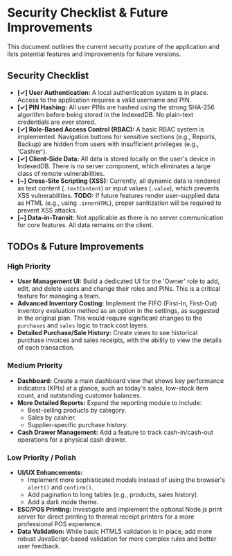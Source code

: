 # Security Checklist & Future Improvements

This document outlines the current security posture of the application and lists potential features and improvements for future versions.

## Security Checklist

-   **[✓] User Authentication:** A local authentication system is in place. Access to the application requires a valid username and PIN.
-   **[✓] PIN Hashing:** All user PINs are hashed using the strong SHA-256 algorithm before being stored in the IndexedDB. No plain-text credentials are ever stored.
-   **[✓] Role-Based Access Control (RBAC):** A basic RBAC system is implemented. Navigation buttons for sensitive sections (e.g., Reports, Backup) are hidden from users with insufficient privileges (e.g., 'Cashier').
-   **[✓] Client-Side Data:** All data is stored locally on the user's device in IndexedDB. There is no server component, which eliminates a large class of remote vulnerabilities.
-   **[~] Cross-Site Scripting (XSS):** Currently, all dynamic data is rendered as text content (`.textContent`) or input values (`.value`), which prevents XSS vulnerabilities. **TODO:** If future features render user-supplied data as HTML (e.g., using `.innerHTML`), proper sanitization will be required to prevent XSS attacks.
-   **[~] Data-in-Transit:** Not applicable as there is no server communication for core features. All data remains on the client.

## TODOs & Future Improvements

### High Priority
-   **User Management UI:** Build a dedicated UI for the 'Owner' role to add, edit, and delete users and change their roles and PINs. This is a critical feature for managing a team.
-   **Advanced Inventory Costing:** Implement the FIFO (First-In, First-Out) inventory evaluation method as an option in the settings, as suggested in the original plan. This would require significant changes to the `purchases` and `sales` logic to track cost layers.
-   **Detailed Purchase/Sale History:** Create views to see historical purchase invoices and sales receipts, with the ability to view the details of each transaction.

### Medium Priority
-   **Dashboard:** Create a main dashboard view that shows key performance indicators (KPIs) at a glance, such as today's sales, low-stock item count, and outstanding customer balances.
-   **More Detailed Reports:** Expand the reporting module to include:
    -   Best-selling products by category.
    -   Sales by cashier.
    -   Supplier-specific purchase history.
-   **Cash Drawer Management:** Add a feature to track cash-in/cash-out operations for a physical cash drawer.

### Low Priority / Polish
-   **UI/UX Enhancements:**
    -   Implement more sophisticated modals instead of using the browser's `alert()` and `confirm()`.
    -   Add pagination to long tables (e.g., products, sales history).
    -   Add a dark mode theme.
-   **ESC/POS Printing:** Investigate and implement the optional Node.js print server for direct printing to thermal receipt printers for a more professional POS experience.
-   **Data Validation:** While basic HTML5 validation is in place, add more robust JavaScript-based validation for more complex rules and better user feedback.
